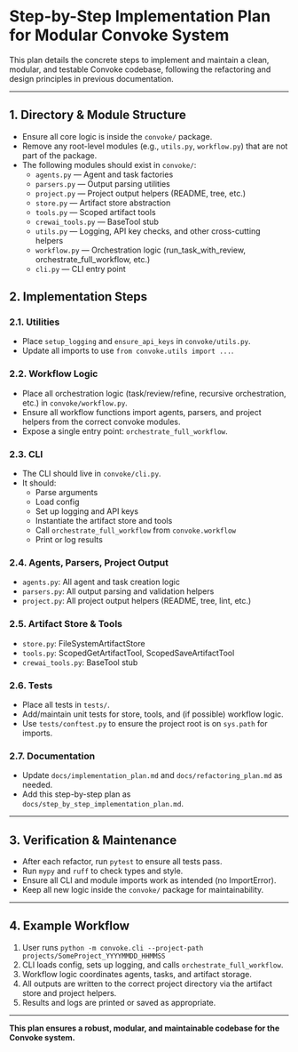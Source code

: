 # Step-by-Step Implementation Plan for Modular Convoke System

This plan details the concrete steps to implement and maintain a clean, modular, and testable Convoke codebase, following the refactoring and design principles in previous documentation.

---

## 1. Directory & Module Structure

- Ensure all core logic is inside the `convoke/` package.
- Remove any root-level modules (e.g., `utils.py`, `workflow.py`) that are not part of the package.
- The following modules should exist in `convoke/`:
  - `agents.py` — Agent and task factories
  - `parsers.py` — Output parsing utilities
  - `project.py` — Project output helpers (README, tree, etc.)
  - `store.py` — Artifact store abstraction
  - `tools.py` — Scoped artifact tools
  - `crewai_tools.py` — BaseTool stub
  - `utils.py` — Logging, API key checks, and other cross-cutting helpers
  - `workflow.py` — Orchestration logic (run_task_with_review, orchestrate_full_workflow, etc.)
  - `cli.py` — CLI entry point

## 2. Implementation Steps

### 2.1. Utilities

- Place `setup_logging` and `ensure_api_keys` in `convoke/utils.py`.
- Update all imports to use `from convoke.utils import ...`.

### 2.2. Workflow Logic

- Place all orchestration logic (task/review/refine, recursive orchestration, etc.) in `convoke/workflow.py`.
- Ensure all workflow functions import agents, parsers, and project helpers from the correct convoke modules.
- Expose a single entry point: `orchestrate_full_workflow`.

### 2.3. CLI

- The CLI should live in `convoke/cli.py`.
- It should:
  - Parse arguments
  - Load config
  - Set up logging and API keys
  - Instantiate the artifact store and tools
  - Call `orchestrate_full_workflow` from `convoke.workflow`
  - Print or log results

### 2.4. Agents, Parsers, Project Output

- `agents.py`: All agent and task creation logic
- `parsers.py`: All output parsing and validation helpers
- `project.py`: All project output helpers (README, tree, lint, etc.)

### 2.5. Artifact Store & Tools

- `store.py`: FileSystemArtifactStore
- `tools.py`: ScopedGetArtifactTool, ScopedSaveArtifactTool
- `crewai_tools.py`: BaseTool stub

### 2.6. Tests

- Place all tests in `tests/`.
- Add/maintain unit tests for store, tools, and (if possible) workflow logic.
- Use `tests/conftest.py` to ensure the project root is on `sys.path` for imports.

### 2.7. Documentation

- Update `docs/implementation_plan.md` and `docs/refactoring_plan.md` as needed.
- Add this step-by-step plan as `docs/step_by_step_implementation_plan.md`.

---

## 3. Verification & Maintenance

- After each refactor, run `pytest` to ensure all tests pass.
- Run `mypy` and `ruff` to check types and style.
- Ensure all CLI and module imports work as intended (no ImportError).
- Keep all new logic inside the `convoke/` package for maintainability.

---

## 4. Example Workflow

1. User runs `python -m convoke.cli --project-path projects/SomeProject_YYYYMMDD_HHMMSS`
2. CLI loads config, sets up logging, and calls `orchestrate_full_workflow`.
3. Workflow logic coordinates agents, tasks, and artifact storage.
4. All outputs are written to the correct project directory via the artifact store and project helpers.
5. Results and logs are printed or saved as appropriate.

---

**This plan ensures a robust, modular, and maintainable codebase for the Convoke system.**
